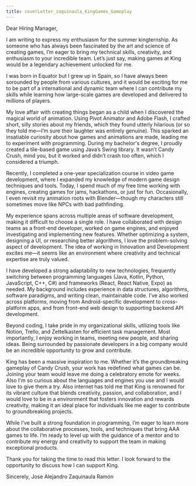 ```yaml
---
title: coverLetter_zaquinaula_KingGames_Gameplay
---
```

Dear Hiring Manager,

I am writing to express my enthusiasm for the summer kingternship. As someone who has always been fascinated by the art and science of creating games, I’m eager to bring my technical skills, creativity, and enthusiasm to your incredible team. Let’s just say, making games at King would be a legendary achievement unlocked for me.

I was born in Equator but I grew up in Spain, so I have always been sorounded by people from various cultures, and it would be exciting for me to be part of a international and dynamic team where I can contribute my skills while learning how large-scale games are developed and delivered to millions of players.

My love affair with creating things began as a child when I discovered the magical world of animation. Using Pivot Animator and Adobe Flash, I crafted short, silly stories about my friends, which they found utterly hilarious (or so they told me—I’m sure their laughter was entirely genuine). This sparked an insatiable curiosity about how games and animations are made, leading me to experiment with programming. During my bachelor's degree, I proudly created a tile-based game using Java’s Swing library. It wasn’t Candy Crush, mind you, but it worked and didn’t crash too often, which I considered a triumph.


Recently, I completed a one-year specialization course in video game development, where I expanded my knowledge of modern game design techniques and tools. Today, I spend much of my free time working with engines, creating games for jams, hackathons, or just for fun. Occasionally, I even revisit my animation roots with Blender—though my characters still sometimes move like NPCs with bad pathfinding.

My experience spans across multiple areas of software development, making it difficult to choose a single role. I have collaborated with design teams as a front-end developer, worked on game engines, and enjoyed investigating and implementing new features. Whether optimizing a system, designing a UI, or researching better algorithms, I love the problem-solving aspect of development. The idea of working in Innovation and Development excites me—it seems like an environment where creativity and technical expertise are truly valued.

I have developed a strong adaptability to new technologies, frequently switching between programming languages (Java, Kotlin, Python, JavaScript, C++, C#) and frameworks (React, React Native, Expo) as needed. My background includes experience in data structures, algorithms, software paradigms, and writing clean, maintainable code. I’ve also worked across platforms, moving from Android-specific development to cross-platform apps, and from front-end web design to supporting backend API development.

Beyond coding, I take pride in my organizational skills, utilizing tools like Notion, Trello, and Zettelkasten for efficient task management. Most importantly, I enjoy working in teams, meeting new people, and sharing ideas. Being surrounded by passionate developers in a big company would be an incredible opportunity to grow and contribute.

King has been a massive inspiration to me. Whether it’s the groundbreaking gameplay of Candy Crush, your work has redefined what games can be. Joining your team would leave me doing a celebratory emote for weeks. Also I'm so curious about the languages and engines you use and I would love to give them a try. Also internet has told me that King is renowned for its vibrant culture that blends creativity, passion, and collaboration, and I would love to be in a environment that fosters innovation and rewards creativity, making it an ideal place for individuals like me eager to contribute to groundbreaking projects.


While I’ve built a strong foundation in programming, I’m eager to learn more about the collaborative processes, tools, and techniques that bring AAA games to life. I’m ready to level up with the guidance of a mentor and to contribute my energy and creativity to support the team in making exceptional products.


Thank you for taking the time to read this letter. I look forward to the opportunity to discuss how I can support King.


Sincerely,
Jose Alejandro Zaquinaula Ramón




